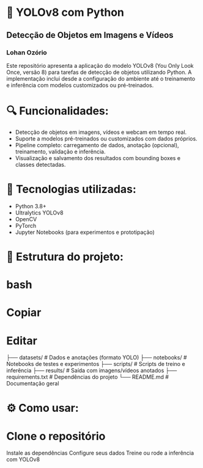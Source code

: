 # 🧠 YOLOv8 com Python  
## Detecção de Objetos em Imagens e Vídeos
### Lohan Ozório
Este repositório apresenta a aplicação do modelo YOLOv8 (You Only Look Once, versão 8) para tarefas de detecção de objetos utilizando Python. A implementação inclui desde a configuração do ambiente até o treinamento e inferência com modelos customizados ou pré-treinados.

# 🔍 Funcionalidades:
   - Detecção de objetos em imagens, vídeos e webcam em tempo real.
   - Suporte a modelos pré-treinados ou customizados com dados próprios.
   - Pipeline completo: carregamento de dados, anotação (opcional), treinamento, validação e inferência.
   - Visualização e salvamento dos resultados com bounding boxes e classes detectadas.

# 🚀 Tecnologias utilizadas:
  - Python 3.8+
  - Ultralytics YOLOv8
  - OpenCV
  - PyTorch
  - Jupyter Notebooks (para experimentos e prototipação)

# 📂 Estrutura do projeto:

# bash
# Copiar
# Editar

├── datasets/           # Dados e anotações (formato YOLO)
├── notebooks/          # Notebooks de testes e experimentos
├── scripts/            # Scripts de treino e inferência
├── results/            # Saída com imagens/vídeos anotados
├── requirements.txt    # Dependências do projeto
└── README.md           # Documentação geral

# ⚙️ Como usar:
# Clone o repositório

Instale as dependências
Configure seus dados
Treine ou rode a inferência com YOLOv8
